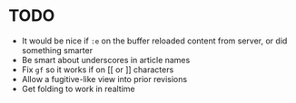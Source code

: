 # TODO

- It would be nice if `:e` on the buffer reloaded content from server, or did 
  something smarter
- Be smart about underscores in article names
- Fix `gf` so it works if on [[ or ]] characters
- Allow a fugitive-like view into prior revisions
- Get folding to work in realtime
